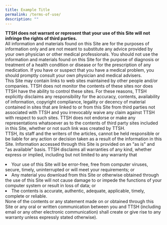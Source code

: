 ```yaml
---
title: Example Title
permalink: /terms-of-use/
description: ""
---
```

<b>TTSH does not warrant or represent that your use of this Site will not infringe the rights of third parties.</b><br>
All information and materials found on this Site are for the purposes of information only and are not meant to substitute any advice provided by your own physician or other medical professionals. You should not use the information and materials found on this Site for the purpose of diagnosis or treatment of a health condition or disease or for the prescription of any medication. If you have or suspect that you have a medical problem, you should promptly consult your own physician and medical advisers.<br>
This Site may contain links to web sites maintained by other people and/or companies. TTSH does not monitor the contents of these sites nor does TTSH have the ability to control these sites. For these reasons, TTSH explicitly disclaims any responsibility for the accuracy, contents, availability of information, copyright compliance, legality or decency of material contained in sites that are linked to or from this Site from third parties not associated with TTSH and you irrevocably waive any claim against TTSH with respect to such sites. TTSH does not endorse or make any representations whatsoever as to the contents of third party sites included in this Site, whether or not such link was created by TTSH.<br>
TTSH, its staff and the writers of the articles, cannot be held responsible or be liable for any action or decision taken as a result of the information in this Site. Information accessed through this Site is provided on an "as is" and "as available" basis. TTSH disclaims all warranties of any kind, whether express or implied, including but not limited to any warranty that
<li>Your use of this Site will be error-free, free from computer viruses, secure, timely, uninterrupted or will meet your requirements; or</li>
<li>Any material you download from this Site or otherwise obtained through the use of this Site will not cause damage to or impede the functions of your computer system or result in loss of data; or</li>
<li>The contents is accurate, authentic, adequate, applicable, timely, complete or reliable.</li>
None of the contents or any statement made on or obtained through this Site or any oral or written communication between you and TTSH (including email or any other electronic communication) shall create or give rise to any warranty unless expressly stated otherwise).

